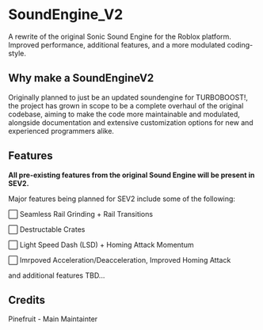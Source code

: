 # SoundEngine_V2
A rewrite of the original Sonic Sound Engine for the Roblox platform. Improved performance, additional features, and a more modulated coding-style.


## Why make a SoundEngineV2
Originally planned to just be an updated soundengine for TURBOBOOST!, the project has grown in scope to be a complete overhaul of the original codebase, aiming to make the code more maintainable and modulated, alongside documentation and extensive customization options for new and experienced programmers alike.

## Features
**All pre-existing features from the original Sound Engine will be present in SEV2.** 

Major features being planned for SEV2 include some of the following:

⬜ Seamless Rail Grinding + Rail Transitions

⬜ Destructable Crates

⬜ Light Speed Dash (LSD) + Homing Attack Momentum

⬜ Imrpoved Acceleration/Deacceleration, Improved Homing Attack

 and additional features TBD...


## Credits
Pinefruit - Main Maintainter
